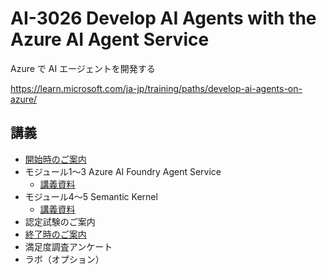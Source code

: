 # AI-3026 Develop AI Agents with the Azure AI Agent Service

Azure で AI エージェントを開発する

https://learn.microsoft.com/ja-jp/training/paths/develop-ai-agents-on-azure/

## 講義

- [開始時のご案内](../opening.md)
- モジュール1～3 Azure AI Foundry Agent Service
  - [講義資料](AI-3026-mod123.pdf)
- モジュール4～5 Semantic Kernel
  - [講義資料](../AZ-2005-sk/AZ-2005-sk.pdf)
- 認定試験のご案内
- [終了時のご案内](../closing-cloudslice.md)
- 満足度調査アンケート
- ラボ（オプション）

<!--
## ラボ

- Explore AI Agent development
- Develop an AI agent
- Use a custom function in an AI agent
- Develop an Azure AI agent with the Semantic Kernel SDK
- Develop a multi-agent solution


## ラボ手順書


https://microsoftlearning.github.io/mslearn-ai-agents/

https://github.com/MicrosoftLearning/mslearn-ai-agents

-->